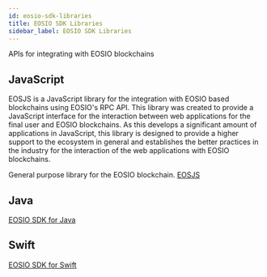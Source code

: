 ```yaml
---
id: eosio-sdk-libraries
title: EOSIO SDK Libraries
sidebar_label: EOSIO SDK Libraries
---
```


APIs for integrating with EOSIO blockchains

## JavaScript

EOSJS is a JavaScript library for the integration with EOSIO based blockchains using EOSIO's RPC API. This library was created to provide a JavaScript interface for the interaction between web applications for the final user and EOSIO blockchains. As this develops a significant amount of applications in JavaScript, this library is designed to provide a higher support to the ecosystem in general and establishes the better practices in the industry for the interaction of the web applications with EOSIO blockchains.

General purpose library for the EOSIO blockchain. [EOSJS](https://developers.eos.io/manuals/eosjs/latest/index)

## Java

[EOSIO SDK for Java](https://eosio.github.io/eosio-java/)

## Swift

[EOSIO SDK for Swift](https://eosio.github.io/eosio-swift)

